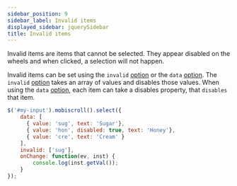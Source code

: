 ```yaml
---
sidebar_position: 9
sidebar_label: Invalid items
displayed_sidebar: jquerySidebar
title: Invalid items
---
```


Invalid items are items that cannot be selected. They appear disabled on the wheels and when clicked, a selection will not happen.

Invalid items can be set using the `invalid` [option](/jquery/select/api#opt-invalid) or the `data` [option](/jquery/select/api#opt-data). The `invalid` [option](/jquery/select/api#opt-invalid) takes an array of values and disables those values. When using the `data` [option](/jquery/select/api#opt-data), each item can take a disables property, that `disables` that item.

```js title="Invalid example"
$('#my-input').mobiscroll().select({
    data: [
      { value: 'sug', text: 'Sugar'}, 
      { value: 'hon', disabled: true, text: 'Honey'}, 
      { value: 'cre', text: 'Cream' }
    ],
    invalid: ['sug'],
    onChange: function(ev, inst) {
        console.log(inst.getVal());
    }
});
```